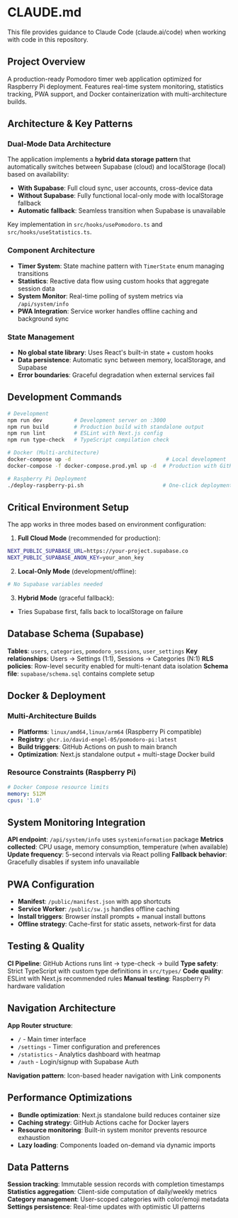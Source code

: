 # CLAUDE.md

This file provides guidance to Claude Code (claude.ai/code) when working with code in this repository.

## Project Overview

A production-ready Pomodoro timer web application optimized for Raspberry Pi deployment. Features real-time system monitoring, statistics tracking, PWA support, and Docker containerization with multi-architecture builds.

## Architecture & Key Patterns

### Dual-Mode Data Architecture
The application implements a **hybrid data storage pattern** that automatically switches between Supabase (cloud) and localStorage (local) based on availability:

- **With Supabase**: Full cloud sync, user accounts, cross-device data
- **Without Supabase**: Fully functional local-only mode with localStorage fallback
- **Automatic fallback**: Seamless transition when Supabase is unavailable

Key implementation in `src/hooks/usePomodoro.ts` and `src/hooks/useStatistics.ts`.

### Component Architecture
- **Timer System**: State machine pattern with `TimerState` enum managing transitions
- **Statistics**: Reactive data flow using custom hooks that aggregate session data
- **System Monitor**: Real-time polling of system metrics via `/api/system/info`
- **PWA Integration**: Service worker handles offline caching and background sync

### State Management
- **No global state library**: Uses React's built-in state + custom hooks
- **Data persistence**: Automatic sync between memory, localStorage, and Supabase
- **Error boundaries**: Graceful degradation when external services fail

## Development Commands

```bash
# Development
npm run dev          # Development server on :3000
npm run build        # Production build with standalone output
npm run lint         # ESLint with Next.js config
npm run type-check   # TypeScript compilation check

# Docker (Multi-architecture)
docker-compose up -d                              # Local development
docker-compose -f docker-compose.prod.yml up -d  # Production with GitHub image

# Raspberry Pi Deployment
./deploy-raspberry-pi.sh                         # One-click deployment script
```

## Critical Environment Setup

The app works in three modes based on environment configuration:

1. **Full Cloud Mode** (recommended for production):
```bash
NEXT_PUBLIC_SUPABASE_URL=https://your-project.supabase.co
NEXT_PUBLIC_SUPABASE_ANON_KEY=your_anon_key
```

2. **Local-Only Mode** (development/offline):
```bash
# No Supabase variables needed
```

3. **Hybrid Mode** (graceful fallback):
- Tries Supabase first, falls back to localStorage on failure

## Database Schema (Supabase)

**Tables**: `users`, `categories`, `pomodoro_sessions`, `user_settings`
**Key relationships**: Users → Settings (1:1), Sessions → Categories (N:1)
**RLS policies**: Row-level security enabled for multi-tenant data isolation
**Schema file**: `supabase/schema.sql` contains complete setup

## Docker & Deployment

### Multi-Architecture Builds
- **Platforms**: `linux/amd64,linux/arm64` (Raspberry Pi compatible)
- **Registry**: `ghcr.io/david-engel-05/pomodoro-pi:latest`
- **Build triggers**: GitHub Actions on push to main branch
- **Optimization**: Next.js standalone output + multi-stage Docker build

### Resource Constraints (Raspberry Pi)
```yaml
# Docker Compose resource limits
memory: 512M
cpus: '1.0'
```

## System Monitoring Integration

**API endpoint**: `/api/system/info` uses `systeminformation` package
**Metrics collected**: CPU usage, memory consumption, temperature (when available)
**Update frequency**: 5-second intervals via React polling
**Fallback behavior**: Gracefully disables if system info unavailable

## PWA Configuration

- **Manifest**: `/public/manifest.json` with app shortcuts
- **Service Worker**: `/public/sw.js` handles offline caching
- **Install triggers**: Browser install prompts + manual install buttons
- **Offline strategy**: Cache-first for static assets, network-first for data

## Testing & Quality

**CI Pipeline**: GitHub Actions runs lint → type-check → build
**Type safety**: Strict TypeScript with custom type definitions in `src/types/`
**Code quality**: ESLint with Next.js recommended rules
**Manual testing**: Raspberry Pi hardware validation

## Navigation Architecture

**App Router structure**:
- `/` - Main timer interface
- `/settings` - Timer configuration and preferences  
- `/statistics` - Analytics dashboard with heatmap
- `/auth` - Login/signup with Supabase Auth

**Navigation pattern**: Icon-based header navigation with Link components

## Performance Optimizations

- **Bundle optimization**: Next.js standalone build reduces container size
- **Caching strategy**: GitHub Actions cache for Docker layers
- **Resource monitoring**: Built-in system monitor prevents resource exhaustion
- **Lazy loading**: Components loaded on-demand via dynamic imports

## Data Patterns

**Session tracking**: Immutable session records with completion timestamps
**Statistics aggregation**: Client-side computation of daily/weekly metrics  
**Category management**: User-scoped categories with color/emoji metadata
**Settings persistence**: Real-time updates with optimistic UI patterns